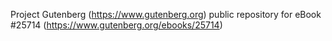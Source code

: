 Project Gutenberg (https://www.gutenberg.org) public repository for eBook #25714 (https://www.gutenberg.org/ebooks/25714)
